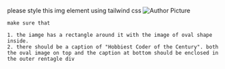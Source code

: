 please style this img element using tailwind css 
    <img  class="w-30"  src="/images/author.jpg" alt="Author Picture">

    make sure that 

    1. the iamge has a rectangle around it with the image of oval shape inside.
    2. there should be a caption of "Hobbiest Coder of the Century". both the oval image on top and the caption at bottom should be enclosed in the outer rentagle div